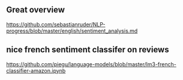 ## Great overview
https://github.com/sebastianruder/NLP-progress/blob/master/english/sentiment_analysis.md

## nice french sentiment classifer on reviews  
https://github.com/piegu/language-models/blob/master/lm3-french-classifier-amazon.ipynb